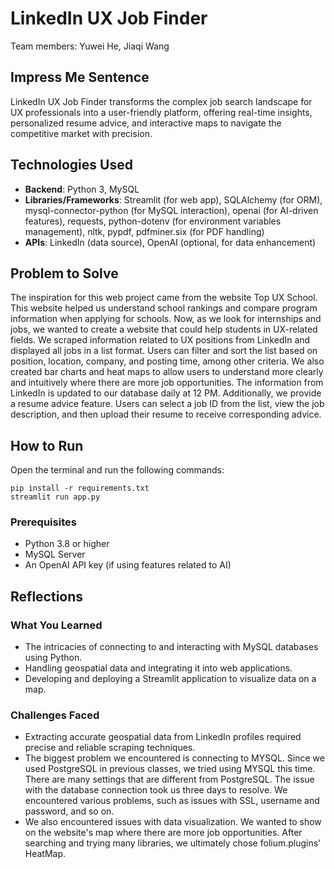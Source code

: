 # LinkedIn UX Job Finder
Team members: Yuwei He, Jiaqi Wang

## Impress Me Sentence
LinkedIn UX Job Finder transforms the complex job search landscape for UX professionals into a user-friendly platform, offering real-time insights, personalized resume advice, and interactive maps to navigate the competitive market with precision.

## Technologies Used
- **Backend**: Python 3, MySQL
- **Libraries/Frameworks**: Streamlit (for web app), SQLAlchemy (for ORM), mysql-connector-python (for MySQL interaction), openai (for AI-driven features), requests, python-dotenv (for environment variables management), nltk, pypdf, pdfminer.six (for PDF handling)
- **APIs**: LinkedIn (data source), OpenAI (optional, for data enhancement)

## Problem to Solve
The inspiration for this web project came from the website Top UX School. This website helped us understand school rankings and compare program information when applying for schools. Now, as we look for internships and jobs, we wanted to create a website that could help students in UX-related fields. We scraped information related to UX positions from LinkedIn and displayed all jobs in a list format. Users can filter and sort the list based on position, location, company, and posting time, among other criteria. We also created bar charts and heat maps to allow users to understand more clearly and intuitively where there are more job opportunities. The information from LinkedIn is updated to our database daily at 12 PM. Additionally, we provide a resume advice feature. Users can select a job ID from the list, view the job description, and then upload their resume to receive corresponding advice.

## How to Run
Open the terminal and run the following commands:

```
pip install -r requirements.txt
streamlit run app.py
```

### Prerequisites
- Python 3.8 or higher
- MySQL Server
- An OpenAI API key (if using features related to AI)

## Reflections

### What You Learned
- The intricacies of connecting to and interacting with MySQL databases using Python.
- Handling geospatial data and integrating it into web applications.
- Developing and deploying a Streamlit application to visualize data on a map.

### Challenges Faced
- Extracting accurate geospatial data from LinkedIn profiles required precise and reliable scraping techniques.
- The biggest problem we encountered is connecting to MYSQL. Since we used PostgreSQL in previous classes, we tried using MYSQL this time. There are many settings that are different from PostgreSQL. The issue with the database connection took us three days to resolve. We encountered various problems, such as issues with SSL, username and password, and so on.
- We also encountered issues with data visualization. We wanted to show on the website's map where there are more job opportunities. After searching and trying many libraries, we ultimately chose folium.plugins' HeatMap.



